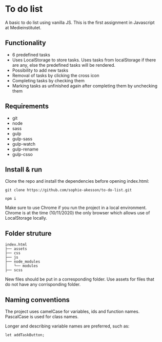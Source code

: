 # To do list

A basic to do list using vanilla JS. This is the first assignment in Javascript at Medieinstitutet. 

## Functionality

- 6 predefined tasks
- Uses LocalStorage to store tasks. Uses tasks from localStorage if there are any, else the predefined tasks will be rendered.
- Possibility to add new tasks
- Removal of tasks by clicking the cross icon
- Completing tasks by checking them
- Marking tasks as unfinished again after completing them by unchecking them

## Requirements

- git
- node
- sass
- gulp
- gulp-sass
- gulp-watch
- gulp-rename
- gulp-csso

##  Install & run

Clone the repo and install the dependencies before opening index.html:

```
git clone https://github.com/sophie-akesson/to-do-list.git
```

```
npm i
```

Make sure to use Chrome if you run the project in a local environment. Chrome is at the time (10/11/2020) the only browser which allows use of LocalStorage locally.

## Folder struture

```
index.html
├── assets
├── css
├── js
├── node_modules
│   └── modules
├── scss
```

New files should be put in a corresponding folder. Use assets for files that do not have any corrisponding folder.

## Naming conventions

The project uses camelCase for variables, ids and function names. PascalCase is used for class names.

Longer and describing variable names are preferred, such as:

```
let addTaskButton;
```